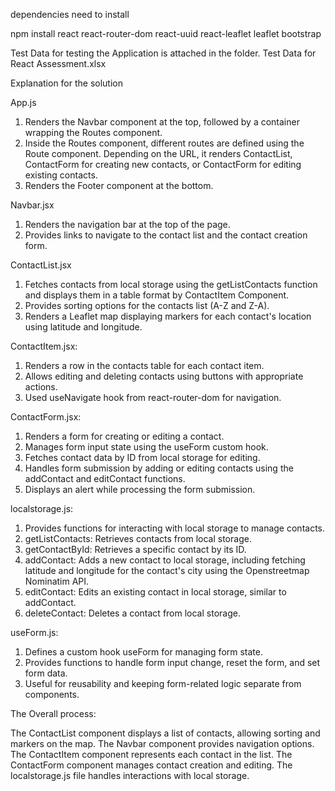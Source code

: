 dependencies need to install

npm install react react-router-dom react-uuid react-leaflet leaflet bootstrap

Test Data for testing the Application is attached in the folder. 
Test Data for React Assessment.xlsx

Explanation for the solution

App.js 

1. Renders the Navbar component at the top, followed by a container wrapping the Routes component.
2. Inside the Routes component, different routes are defined using the Route component. Depending on the URL, it renders ContactList, ContactForm for creating new contacts, or ContactForm for editing existing contacts.
3. Renders the Footer component at the bottom.

Navbar.jsx

1. Renders the navigation bar at the top of the page.
2. Provides links to navigate to the contact list and the contact creation form.

ContactList.jsx

1. Fetches contacts from local storage using the getListContacts function and displays them in a table format by ContactItem Component.
2. Provides sorting options for the contacts list (A-Z and Z-A).
3. Renders a Leaflet map displaying markers for each contact's location using latitude and longitude.

ContactItem.jsx:

1. Renders a row in the contacts table for each contact item.
2. Allows editing and deleting contacts using buttons with appropriate actions.
3. Used useNavigate hook from react-router-dom for navigation.

ContactForm.jsx:

1. Renders a form for creating or editing a contact.
2. Manages form input state using the useForm custom hook.
3. Fetches contact data by ID from local storage for editing.
4. Handles form submission by adding or editing contacts using the addContact and editContact functions.
5. Displays an alert while processing the form submission.

localstorage.js:

1. Provides functions for interacting with local storage to manage contacts.
2. getListContacts: Retrieves contacts from local storage.
3. getContactById: Retrieves a specific contact by its ID.
4. addContact: Adds a new contact to local storage, including fetching latitude and longitude for the contact's city using the Openstreetmap Nominatim API.
5. editContact: Edits an existing contact in local storage, similar to addContact.
6. deleteContact: Deletes a contact from local storage.

useForm.js:

1. Defines a custom hook useForm for managing form state.
2. Provides functions to handle form input change, reset the form, and set form data.
3. Useful for reusability and keeping form-related logic separate from components.

The Overall process:

The ContactList component displays a list of contacts, allowing sorting and markers on the map.
The Navbar component provides navigation options.
The ContactItem component represents each contact in the list.
The ContactForm component manages contact creation and editing.
The localstorage.js file handles interactions with local storage.



